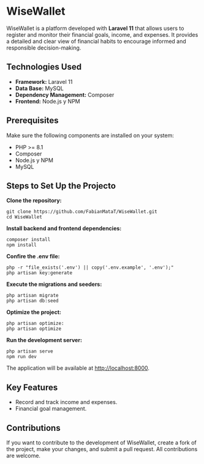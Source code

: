 <h1>WiseWallet</h1>
<p>
    WiseWallet is a platform developed with <strong>Laravel 11</strong> that allows users 
    to register and monitor their financial goals, income, and expenses. It provides a detailed 
    and clear view of financial habits to encourage informed and responsible decision-making.
</p>
    
<h2>Technologies Used</h2>
<ul>
    <li><strong>Framework:</strong> Laravel 11</li>
    <li><strong>Data Base:</strong> MySQL</li>
    <li><strong>Dependency Management:</strong> Composer</li>
    <li><strong>Frontend:</strong> Node.js y NPM</li>
</ul>
    
<h2>Prerequisites</h2>
<p>Make sure the following components are installed on your system:</p>
<ul>
    <li>PHP >= 8.1</li>
    <li>Composer</li>
    <li>Node.js y NPM</li>
    <li>MySQL</li>
</ul>
    
<h2>Steps to Set Up the Projecto</h2>
<strong>Clone the repository:</strong>
       
    git clone https://github.com/FabianMataT/WiseWallet.git
    cd WiseWallet

<strong>Install backend and frontend dependencies:</strong>

    composer install
    npm install

<strong>Confire the .env file:</strong>

    php -r "file_exists('.env') || copy('.env.example', '.env');"
    php artisan key:generate

<strong>Execute the migrations and seeders:</strong>

    php artisan migrate
    php artisan db:seed

<strong>Optimize the project:</strong>

    php artisan optimize:
    php artisan optimize

<strong>Run the development server:</strong>

    php artisan serve
    npm run dev

<p>The application will be available at <a href="http://localhost:8000" target="_blank">http://localhost:8000</a>.</p>

<h2>Key Features</h2>
<ul>
    <li>Record and track income and expenses.</li>
    <li>Financial goal management.</li>
</ul>
    
<h2>Contributions</h2>
<p>
   If you want to contribute to the development of WiseWallet, create a fork of the project, make your changes, and submit a pull request. All contributions are welcome.
</p>
